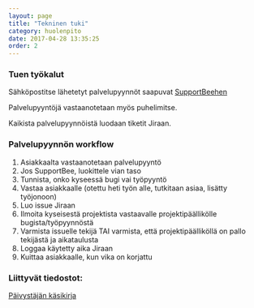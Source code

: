 ```yaml
---
layout: page
title: "Tekninen tuki"
category: huolenpito
date: 2017-04-28 13:35:25
order: 2
---
```


### Tuen työkalut

Sähköpostitse lähetetyt palvelupyynnöt saapuvat [SupportBeehen](https://geniem.supportbee.com/tickets/all_tickets)

Palvelupyyntöjä vastaanotetaan myös puhelimitse.

Kaikista palvelupyynnöistä luodaan tiketit Jiraan.


### Palvelupyynnön workflow

1. Asiakkaalta vastaanotetaan palvelupyyntö
2. Jos SupportBee, luokittele vian taso
3. Tunnista, onko kyseessä bugi vai työpyyntö
4. Vastaa asiakkaalle (otettu heti työn alle, tutkitaan asiaa, lisätty työjonoon)
5. Luo issue Jiraan
6. Ilmoita kyseisestä projektista vastaavalle projektipäällikölle bugista/työpyynnöstä
7. Varmista issuelle tekijä TAI varmista, että projektipäälliköllä on pallo tekijästä ja aikataulusta
8. Loggaa käytetty aika Jiraan
9. Kuittaa asiakkaalle, kun vika on korjattu


### Liittyvät tiedostot:

[Päivystäjän käsikirja](https://docs.google.com/a/geniem.com/document/d/1_GG-3gqcCi4h6ZGkq7FcNjw9MryvYxdXXLtk5gyoyRI/edit?usp=sharing)
